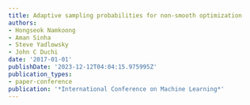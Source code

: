 ```yaml
---
title: Adaptive sampling probabilities for non-smooth optimization
authors:
- Hongseok Namkoong
- Aman Sinha
- Steve Yadlowsky
- John C Duchi
date: '2017-01-01'
publishDate: '2023-12-12T04:04:15.975995Z'
publication_types:
- paper-conference
publication: '*International Conference on Machine Learning*'
---
```

